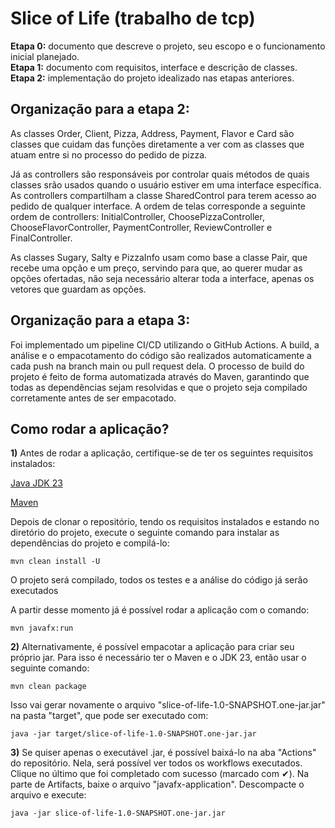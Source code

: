# Slice of Life (trabalho de tcp)
**Etapa 0:** documento que descreve o projeto, seu escopo e o funcionamento inicial planejado. <br>
**Etapa 1:** documento com requisitos, interface e descrição de classes. <br>
**Etapa 2:** implementação do projeto idealizado nas etapas anteriores.

## Organização para a etapa 2:

As classes Order, Client, Pizza, Address, Payment, Flavor e Card são classes que cuidam das funções diretamente a ver com as classes que atuam entre si no processo do pedido de pizza.

Já as controllers são responsáveis por controlar quais métodos de quais classes srão usados quando o usuário estiver em uma interface específica. As controllers compartilham a classe SharedControl para terem acesso ao pedido de qualquer interface. A ordem de telas corresponde a seguinte ordem de controllers: InitialController, ChoosePizzaController, ChooseFlavorController, PaymentController, ReviewController e FinalController.

As classes Sugary, Salty e PizzaInfo usam como base a classe Pair, que recebe uma opção e um preço, servindo para que, ao querer mudar as opções ofertadas, não seja necessário alterar toda a interface, apenas os vetores que guardam as opções.

## Organização para a etapa 3:

Foi implementado um pipeline CI/CD utilizando o GitHub Actions. A build, a análise e o empacotamento do código são realizados automaticamente a cada push na branch main ou pull request dela. O processo de build do projeto é feito de forma automatizada através do Maven, garantindo que todas as dependências sejam resolvidas e que o projeto seja compilado corretamente antes de ser empacotado.

## Como rodar a aplicação?
**1)** Antes de rodar a aplicação, certifique-se de ter os seguintes requisitos instalados:

[Java JDK 23](https://www.oracle.com/java/technologies/downloads/)

[Maven](https://maven.apache.org/download.cgi)

Depois de clonar o repositório, tendo os requisitos instalados e estando no diretório do projeto, execute o seguinte comando para instalar as dependências do projeto e compilá-lo:

`mvn clean install -U`

O projeto será compilado, todos os testes e a análise do código já serão executados

A partir desse momento já é possível rodar a aplicação com o comando:

`mvn javafx:run`

**2)** Alternativamente, é possível empacotar a aplicação para criar seu próprio jar. Para isso é necessário ter o Maven e o JDK 23, então usar o seguinte comando:

`mvn clean package`

Isso vai gerar novamente o arquivo "slice-of-life-1.0-SNAPSHOT.one-jar.jar" na pasta "target", que pode ser executado com:

`java -jar target/slice-of-life-1.0-SNAPSHOT.one-jar.jar`

**3)** Se quiser apenas o executável .jar, é possível baixá-lo na aba "Actions" do repositório. Nela, será possível ver todos os workflows executados. Clique no último que foi completado com sucesso (marcado com ✔). Na parte de Artifacts, baixe o arquivo "javafx-application". Descompacte o arquivo e execute:

`java -jar slice-of-life-1.0-SNAPSHOT.one-jar.jar`
